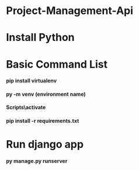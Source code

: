 # Project-Management-Api
# Install Python
# Basic Command List
#### pip install virtualenv
#### py -m venv (environment name)
#### Scripts\activate
#### pip install -r requirements.txt

# Run django app
#### py manage.py runserver
